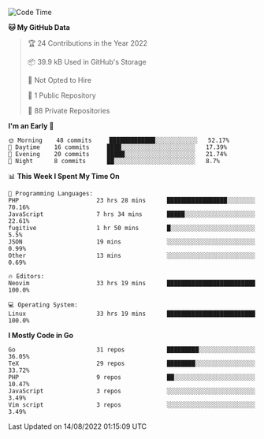 
<!--START_SECTION:waka-->
![Code Time](http://img.shields.io/badge/Code%20Time-0%20secs-blue)

**🐱 My GitHub Data** 

> 🏆 24 Contributions in the Year 2022
 > 
> 📦 39.9 kB Used in GitHub's Storage 
 > 
> 🚫 Not Opted to Hire
 > 
> 📜 1 Public Repository 
 > 
> 🔑 88 Private Repositories  
 > 
**I'm an Early 🐤** 

```text
🌞 Morning    48 commits     █████████████░░░░░░░░░░░░   52.17% 
🌆 Daytime    16 commits     ████░░░░░░░░░░░░░░░░░░░░░   17.39% 
🌃 Evening    20 commits     █████░░░░░░░░░░░░░░░░░░░░   21.74% 
🌙 Night      8 commits      ██░░░░░░░░░░░░░░░░░░░░░░░   8.7%

```


📊 **This Week I Spent My Time On** 

```text
💬 Programming Languages: 
PHP                      23 hrs 28 mins      █████████████████░░░░░░░░   70.16% 
JavaScript               7 hrs 34 mins       █████░░░░░░░░░░░░░░░░░░░░   22.61% 
fugitive                 1 hr 50 mins        █░░░░░░░░░░░░░░░░░░░░░░░░   5.5% 
JSON                     19 mins             ░░░░░░░░░░░░░░░░░░░░░░░░░   0.99% 
Other                    13 mins             ░░░░░░░░░░░░░░░░░░░░░░░░░   0.69%

🔥 Editors: 
Neovim                   33 hrs 19 mins      █████████████████████████   100.0%

💻 Operating System: 
Linux                    33 hrs 19 mins      █████████████████████████   100.0%

```

**I Mostly Code in Go** 

```text
Go                       31 repos            █████████░░░░░░░░░░░░░░░░   36.05% 
TeX                      29 repos            ████████░░░░░░░░░░░░░░░░░   33.72% 
PHP                      9 repos             ██░░░░░░░░░░░░░░░░░░░░░░░   10.47% 
JavaScript               3 repos             ░░░░░░░░░░░░░░░░░░░░░░░░░   3.49% 
Vim script               3 repos             ░░░░░░░░░░░░░░░░░░░░░░░░░   3.49%

```



 Last Updated on 14/08/2022 01:15:09 UTC
<!--END_SECTION:waka-->
